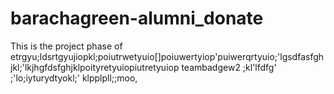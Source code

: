 # barachagreen-alumni_donate
This is the project phase of
etrgyu;ldsrtgyujiopkl;poiutrwetyuio[]poiuwertyiop'puiwerqrtyuio\;'lgsdfasfghjkl;'lkjhgfdsfghjklpoityretyuiopiutretyuiop
teambadgew2
;kl\'lfdfg'
;\'lo;iyturydtyokl;\'
klpplpll;;moo,

